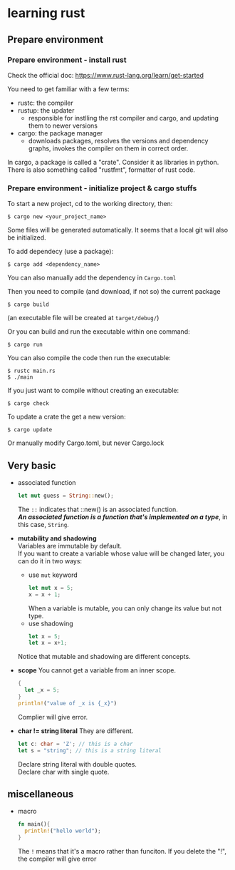 # learning rust

## Prepare environment

### Prepare environment - install rust
Check the official doc: https://www.rust-lang.org/learn/get-started  

You need to get familiar with a few terms:
- rustc: the compiler
- rustup: the updater
  - responsible for instlling the rst compiler and cargo, and updating them to newer versions
- cargo: the package manager
  - downloads packages, resolves the versions and dependency graphs, invokes the compiler on them in correct order.

In cargo, a package is called a "crate". Consider it as libraries in python.  
There is also something called "rustfmt", formatter of rust code.

### Prepare environment - initialize project & cargo stuffs
To start a new project, cd to the working directory, then:  
```shell
$ cargo new <your_project_name>
```
Some files will be generated automatically. It seems that a local git will also be initialized.  

To add dependecy (use a package):
```shell
$ cargo add <dependency_name>
```
You can also manually add the dependency in `Cargo.toml`  


Then you need to compile (and download, if not so) the current package
```shell
$ cargo build
```
(an executable file will be created at `target/debug/`)

Or you can build and run the executable within one command:
```shell
$ cargo run
```
You can also compile the code then run the executable:
```shell
$ rustc main.rs
$ ./main
```

If you just want to compile without creating an executable:
```shell
$ cargo check
```

To update a crate the get a new version:
```shell
$ cargo update
```
Or manually modify Cargo.toml, but never Cargo.lock


## Very basic
- associated function
  ```rust
  let mut guess = String::new();
  ```
  The `::` indicates that ::new() is an associated function.  
  ___An associated function is a function that's implemented on a type___, in this case, `String`.

- __mutability and shadowing__  
  Variables are immutable by default.  
  If you want to create a variable whose value will be changed later, you can do it in two ways:
  - use `mut` keyword
    ```rust
    let mut x = 5;
    x = x + 1;
    ```
    When a variable is mutable, you can only change its value but not type.  
  - use shadowing
    ```rust
    let x = 5;
    let x = x+1;
    ```
  Notice that mutable and shadowing are different concepts.

- __scope__
  You cannot get a variable from an inner scope.
  ```rust
  {
    let _x = 5;
  }
  println!("value of _x is {_x}")
  ```
  Complier will give error.

- __char != string literal__
  They are different.  
  ```rust
  let c: char = 'Z'; // this is a char
  let s = "string"; // this is a string literal
  ```
  Declare string literal with double quotes.  
  Declare char with single quote.


## miscellaneous
- macro  
  ```rust
  fn main(){
    println!("hello world");
  }
  ```
  The `!` means that it's a macro rather than funciton. If you delete the "!", the compiler will give error

